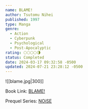 ```yaml
---
name: BLAME!
author: Tsutomu Nihei
published: 1997
type: Manga
genre:
  - Action
  - Cyberpunk
  - Psychological
  - Post-Apocalyptic
rating: 🌕🌕🌕🌕🌗
status: Completed
date: 2024-03-17 09:32:58 -0500
updated: 2024-07-21 23:28:12 -0500
---
```


![[blame.jpg|300]]

Book Link: [BLAME!](https://myanimelist.net/manga/149/Blame)

Prequel Series: [NOiSE](https://myanimelist.net/manga/465/NOiSE)
